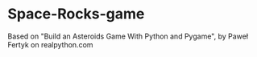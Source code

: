 # Space-Rocks-game
Based on "Build an Asteroids Game With Python and Pygame", by Paweł Fertyk on realpython.com
